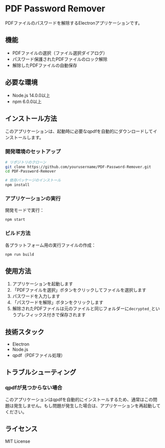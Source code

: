 # PDF Password Remover

PDFファイルのパスワードを解除するElectronアプリケーションです。

## 機能

- PDFファイルの選択（ファイル選択ダイアログ）
- パスワード保護されたPDFファイルのロック解除
- 解除したPDFファイルの自動保存

## 必要な環境

- Node.js 14.0.0以上
- npm 6.0.0以上

## インストール方法

このアプリケーションは、起動時に必要なqpdfを自動的にダウンロードしてインストールします。

### 開発環境のセットアップ

```bash
# リポジトリのクローン
git clone https://github.com/yourusername/PDF-Password-Remover.git
cd PDF-Password-Remover

# 依存パッケージのインストール
npm install
```

### アプリケーションの実行

開発モードで実行：

```bash
npm start
```

### ビルド方法

各プラットフォーム用の実行ファイルの作成：

```bash
npm run build
```

## 使用方法

1. アプリケーションを起動します
2. 「PDFファイルを選択」ボタンをクリックしてファイルを選択します
3. パスワードを入力します
4. 「パスワードを解除」ボタンをクリックします
5. 解除されたPDFファイルは元のファイルと同じフォルダーに`decrypted_`というプレフィックス付きで保存されます

## 技術スタック

- Electron
- Node.js
- qpdf（PDFファイル処理）

## トラブルシューティング

### qpdfが見つからない場合

このアプリケーションはqpdfを自動的にインストールするため、通常はこの問題は発生しません。もし問題が発生した場合は、アプリケーションを再起動してください。

## ライセンス

MIT License
